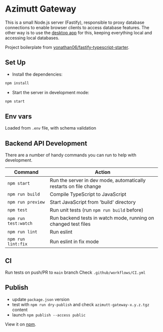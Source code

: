 # Azimutt Gateway

This is a small Node.js server (Fastify), responsible to proxy database connections to enable browser clients to access database features.
The other way is to use the [desktop app](../desktop) for this, keeping everything local and accessing local databases.

Project boilerplate from [yonathan06/fastify-typescript-starter](https://github.com/yonathan06/fastify-typescript-boilerplate).

## Set Up

- Install the dependencies:

```bash
npm install
```

- Start the server in development mode:

```bash
npm start
```

## Env vars

Loaded from `.env` file, with schema validation

## Backend API Development

There are a number of handy commands you can run to help with development.

| Command              | Action                                                            |
|----------------------|-------------------------------------------------------------------|
| `npm start`          | Run the server in dev mode, automatically restarts on file change |
| `npm run build`      | Compile TypeScript to JavaScript                                  |
| `npm run preview`    | Start JavaScript from 'build' directory                           |
| `npm test`           | Run unit tests (run `npm run build` before)                       |
| `npm run test:watch` | Run backend tests in watch mode, running on changed test files    |
| `npm run lint`       | Run eslint                                                        |
| `npm run lint:fix`   | Run eslint in fix mode                                            |

## CI

Run tests on push/PR to `main` branch
Check `.github/workflows/CI.yml`

## Publish

- update `package.json` version
- test with `npm run dry-publish` and check `azimutt-gateway-x.y.z.tgz` content
- launch `npm publish --access public`

View it on [npm](https://www.npmjs.com/package/@azimutt/gateway).
